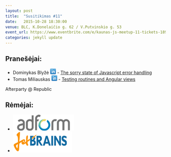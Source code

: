 ```yaml
---
layout: post
title:  "Susitikimas #11"
date:   2015-10-28 18:30:00
venue: BLC, K.Donelaičio g. 62 / V.Putvinskio g. 53
event_url: https://www.eventbrite.com/e/kaunas-js-meetup-11-tickets-18951756213
categories: jekyll update
---
```

## Pranešėjai:
  * Dominykas Blyžė [![LinkedIn](img/icon-linkedin.png)](https://ie.linkedin.com/in/dominykas) - [The sorry state of Javascript error handling](https://speakerdeck.com/dominykas/the-sorry-state-of-javascript-error-handling)
  * Tomas Miliauskas [![LinkedIn](img/icon-linkedin.png)](https://lt.linkedin.com/pub/tomas-miliauskas/27/71a/47a) - [Testing routines and Angular views](http://slides.com/tomasmiliauskas/testing-routines-and-angular-views#/)

  Afterparty @ Republic

## Rėmėjai:

  * [![Adform](img/adform-logo.png)](http://www.adform.com)
  * [![JetBrains](img/jetbrains-logo.png)](https://www.jetbrains.com/)
